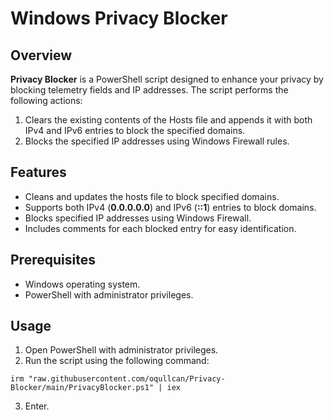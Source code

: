 # Windows Privacy Blocker

## Overview

**Privacy Blocker** is a PowerShell script designed to enhance your privacy by blocking telemetry fields and IP addresses. The script performs the following actions:

1. Clears the existing contents of the Hosts file and appends it with both IPv4 and IPv6 entries to block the specified domains.
2. Blocks the specified IP addresses using Windows Firewall rules.

## Features

- Cleans and updates the hosts file to block specified domains.
- Supports both IPv4 (**0.0.0.0.0**) and IPv6 (**::1**) entries to block domains.
- Blocks specified IP addresses using Windows Firewall.
- Includes comments for each blocked entry for easy identification.

## Prerequisites

- Windows operating system.
- PowerShell with administrator privileges.

## Usage

1. Open PowerShell with administrator privileges.
2. Run the script using the following command:
```
irm "raw.githubusercontent.com/oqullcan/Privacy-Blocker/main/PrivacyBlocker.ps1" | iex
```
3. Enter.
